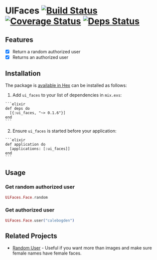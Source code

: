 # UIFaces [![Build Status](https://travis-ci.org/katgironpe/ui_faces.svg?branch=master)](https://travis-ci.org/katgironpe/ui_faces) [![Coverage Status](https://coveralls.io/repos/github/katgironpe/ui_faces/badge.svg?branch=master)](https://coveralls.io/github/katgironpe/ui_faces?branch=master) [![Deps Status](https://beta.hexfaktor.org/badge/all/github/katgironpe/ui_faces.svg)](https://beta.hexfaktor.org/github/katgironpe/ui_faces)

## Features

- [x] Return a random authorized user
- [x] Returns an authorized user

## Installation

The package is [available in Hex](https://hexdocs.pm/ui_faces/0.1.6/UiFaces.Face.html) can be installed as follows:

  1. Add `ui_faces` to your list of dependencies in `mix.exs`:

    ```elixir
    def deps do
      [{:ui_faces, "~> 0.1.6"}]
    end
    ```

  2. Ensure `ui_faces` is started before your application:

    ```elixir
    def application do
      [applications: [:ui_faces]]
    end
    ```

## Usage

### Get random authorized user

```elixir
UiFaces.Face.random
```

### Get authorized user

```elixir
UiFaces.Face.user("calebogden")
```


## Related Projects

* [Random User](https://github.com/katgironpe/random_user) - Useful if you want more than images and make sure female names have female faces.
